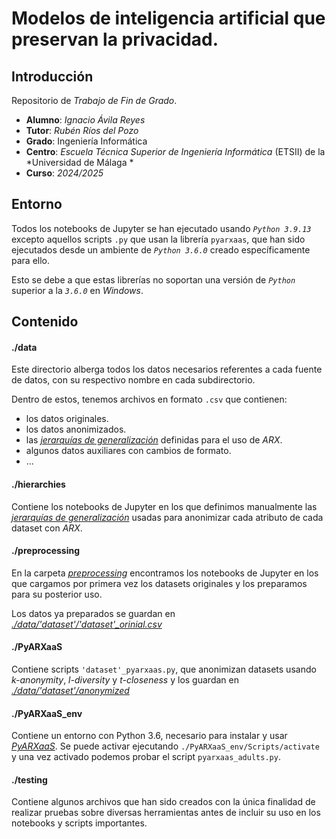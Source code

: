 # Modelos de inteligencia artificial que preservan la privacidad.
## **Introducción**
Repositorio de *Trabajo de Fin de Grado*.
- **Alumno**: *Ignacio Ávila Reyes*
- **Tutor**: *Rubén Ríos del Pozo*
- **Grado**: Ingeniería Informática
- **Centro**: *Escuela Técnica Superior de Ingeniería Informática* (ETSII) de la *Universidad de Málaga *
- **Curso**: *2024/2025*

## **Entorno**
Todos los notebooks de Jupyter se han ejecutado usando *`Python 3.9.13`* excepto aquellos scripts `.py` que usan la librería `pyarxaas`, que han sido ejecutados desde un ambiente de *`Python 3.6.0`* creado específicamente para ello.

Esto se debe a que estas librerías no soportan una versión de *`Python`* superior a la *`3.6.0`* en *Windows*.

## **Contenido**
#### **./data**
Este directorio alberga todos los datos necesarios referentes a cada fuente de datos, con su respectivo nombre en cada subdirectorio. 

Dentro de estos, tenemos archivos en formato `.csv` que contienen:
- los datos originales.
- los datos anonimizados.
- las *[jerarquías de generalización]()* definidas para el uso de *ARX*. 
- algunos datos auxiliares con cambios de formato.
- ...

#### **./hierarchies**

Contiene los notebooks de Jupyter en los que definimos manualmente las *[jerarquías de generalización]()* usadas para anonimizar cada atributo de cada dataset con *ARX*.

#### **./preprocessing**
En la carpeta *[preprocessing]()* encontramos los notebooks de Jupyter en los que cargamos por primera vez los datasets originales y los preparamos para su posterior uso.

Los datos ya preparados se guardan en *[./data/'dataset'/'dataset'_orinial.csv]()*

#### **./PyARXaaS**
Contiene scripts `'dataset'_pyarxaas.py`, que anonimizan datasets usando *k-anonymity*, *l-diversity* y *t-closeness* y los guardan en *[./data/'dataset'/anonymized]()*

#### **./PyARXaaS_env**
Contiene un entorno con Python 3.6, necesario para instalar y usar *[PyARXaaS]()*. Se puede activar ejecutando `./PyARXaaS_env/Scripts/activate` y una vez activado podemos probar el script `pyarxaas_adults.py`.

#### **./testing**
Contiene algunos archivos que han sido creados con la única finalidad de realizar pruebas sobre diversas herramientas antes de incluir su uso en los notebooks y scripts importantes.